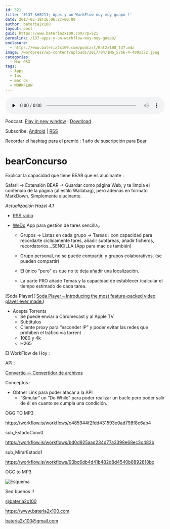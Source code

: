 ```yaml
---
id: 521
title: '#137 &#8211; Apps y un WorkFlow muy muy guapo !'
date: 2017-05-18T16:06:27+00:00
author: bateria2x100
layout: post
guid: https://www.bateria2x100.com/?p=521
permalink: /137-apps-y-un-workflow-muy-muy-guapo/
enclosure:
  - https://www.bateria2x100.com/podcast/Bat2x100_137.m4a
image: /wordpress/wp-content/uploads/2017/04/IMG_5766-4-400x372.jpeg
categories:
  - Mac OSX
tags:
  - Apps
  - Ios
  - mac os
  - WORKFLOW
---
```

<div class="powerpress_player" id="powerpress_player_5986">
  <audio class="wp-audio-shortcode" id="audio-521-139" preload="none" style="width: 100%;" controls="controls"><source type="audio/mpeg" src="https://www.bateria2x100.com/podcast/Bat2x100_137.m4a?_=139" /><a href="https://www.bateria2x100.com/podcast/Bat2x100_137.m4a">https://www.bateria2x100.com/podcast/Bat2x100_137.m4a</a></audio>
</div>

<p class="powerpress_links powerpress_links_m4a">
  Podcast: <a href="https://www.bateria2x100.com/podcast/Bat2x100_137.m4a" class="powerpress_link_pinw" target="_blank" title="Play in new window" onclick="return powerpress_pinw('https://www.bateria2x100.com/?powerpress_pinw=521-podcast');" rel="nofollow">Play in new window</a> | <a href="https://www.bateria2x100.com/podcast/Bat2x100_137.m4a" class="powerpress_link_d" title="Download" rel="nofollow" download="Bat2x100_137.m4a">Download</a>
</p>

<p class="powerpress_links powerpress_subscribe_links">
  Subscribe: <a href="https://subscribeonandroid.com/www.bateria2x100.com/feed/podcast/" class="powerpress_link_subscribe powerpress_link_subscribe_android" title="Subscribe on Android" rel="nofollow">Android</a> | <a href="https://www.bateria2x100.com/feed/podcast/" class="powerpress_link_subscribe powerpress_link_subscribe_rss" title="Subscribe via RSS" rel="nofollow">RSS</a>
</p>

Recordar el hashtag para el premio : 1 año de suscripción para [Bear](http://www.bear-writer.com/)

# bearConcurso

Explicar la capacidad que tiene BEAR que es alucinante :
  
Safarii -> Extensión BEAR -> Guardar como página Web, y te limpia el contenido de la página (al estilo Wallabag), pero además en formato MarkDown. Simplemente alucinante.

_Actualización Hazel 4.1_

  * [RSS radio](https://itunes.apple.com/us/app/rssradio-podcast-player/id386600664?mt=8)
  * [WeDo](https://wedo.com) App para gestión de tares sencilla,:
    
      * Grupos -> Listas en cada grupo -> Tareas : con capacidad para recordarte cíclicamente tares, añadir subtareas, añadir ficheros, recordatorios…SENCILLA (App para mac os también)
      * Grupo personal, no se puede compartir, y grupos colaborativos. (se pueden compartir)
    
      * El único “pero” es que no te deja añadir una localización.
    
      * La parte PRO añade Temas y la capacidad de establecer /calcular el tiempo estimado de cada tarea.

&#91;Soda Player&#93;( [Soda Player &#8211; Introducing the most feature-packed video player ever made.](https://www.sodaplayer.com))

  * Acepta Torrents 
      * Se puede enviar a Chromecast y al Apple TV
      * Subtitulos
      * Cliente proxy para “esconder IP” y poder evitar las redes que prohiben el tráfico via torrent
      * 1080 y 4k 
      * H265

El WorkFlow de Hoy :

API :
  
[Convertio — Convertidor de archivos](https://convertio.co/es/)

Conceptos :

  * Obtner Link para poder atacar a la API 
      * “Simular” un “Do While” para poder realizar un bucle pero poder salir de él en cuanto se cumpla una condición.

OGG TO MP3
  
<https://workflow.is/workflows/c485944f2fdd431593e0ad798f8c6ab4>
  
sub_EstadoConv0
  
<https://workflow.is/workflows/bd0d925aad234d77a3398e68ec3c483b>
  
sub_MirarEstado1
  
<https://workflow.is/workflows/93bc6db4d41b482d8d4540b8892818bc>

OGG to MP3

![Esquema](https://www.bateria2x100.com/WorkFlow/oggToMP3_WorkFlow.png)

Sed buenos !!

[@bateria2x100](https://Twitter.com/bateria2x100)
  
<https://www.bateria2x100.com>
  
[&#98;&#x61;&#116;&#x65;&#114;i&#x61;&#50;&#x78;&#49;&#x30;&#48;&#x40;&#103;&#x6d;&#97;&#x69;&#108;.&#x63;&#111;&#x6d;](&#109;a&#x69;&#108;&#x74;&#111;&#x3a;&#98;&#x61;&#116;&#x65;&#114;i&#x61;&#50;&#x78;&#49;&#x30;&#48;&#x40;&#103;&#x6d;&#97;&#x69;&#108;.&#x63;&#111;&#x6d;)

<table>
  <tr />
  
  <tr />
</table>

<table>
  <tr />
  
  <tr />
</table>